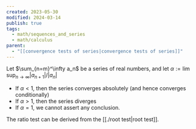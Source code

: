 ```yaml
---
created: 2023-05-30
modified: 2024-03-14
publish: true
tags:
  - math/sequences_and_series
  - math/calculus
parent:
  - "[[convergence tests of series|convergence tests of series]]"
---
```

Let $\sum_{n=m}^\infty a_n$ be a series of real numbers, and let $\alpha := \lim \sup_{n \rightarrow \infty} |a_{n+1}| / |a_n|$
- If $\alpha < 1$, then the series converges absolutely (and hence converges conditionally)
- If $\alpha > 1$, then the series diverges
- If $\alpha = 1$, we cannot assert any conclusion.

The ratio test can be derived from the [[./root test|root test]].